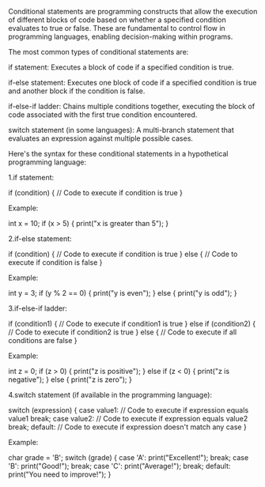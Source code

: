 Conditional statements are programming constructs that allow the execution of different blocks of code based on whether a specified condition evaluates to true or false. These are fundamental to control flow in programming languages, enabling decision-making within programs.

The most common types of conditional statements are:

if statement: Executes a block of code if a specified condition is true.

if-else statement: Executes one block of code if a specified condition is true and another block if the condition is false.

if-else-if ladder: Chains multiple conditions together, executing the block of code associated with the first true condition encountered.

switch statement (in some languages): A multi-branch statement that evaluates an expression against multiple possible cases.

Here's the syntax for these conditional statements in a hypothetical programming language:

1.if statement:

if (condition) {
    // Code to execute if condition is true
}

Example:

int x = 10;
if (x > 5) {
    print("x is greater than 5");
}

2.if-else statement:

if (condition) {
    // Code to execute if condition is true
} else {
    // Code to execute if condition is false
}

Example:

int y = 3;
if (y % 2 == 0) {
    print("y is even");
} else {
    print("y is odd");
}

3.if-else-if ladder:

if (condition1) {
    // Code to execute if condition1 is true
} else if (condition2) {
    // Code to execute if condition2 is true
} else {
    // Code to execute if all conditions are false
}

Example:

int z = 0;
if (z > 0) {
    print("z is positive");
} else if (z < 0) {
    print("z is negative");
} else {
    print("z is zero");
}

4.switch statement (if available in the programming language):

switch (expression) {
    case value1:
        // Code to execute if expression equals value1
        break;
    case value2:
        // Code to execute if expression equals value2
        break;
    default:
        // Code to execute if expression doesn't match any case
}

Example:

char grade = 'B';
switch (grade) {
    case 'A':
        print("Excellent!");
        break;
    case 'B':
        print("Good!");
        break;
    case 'C':
        print("Average!");
        break;
    default:
        print("You need to improve!");
}